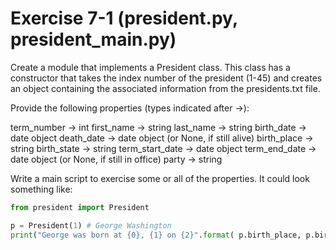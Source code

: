 # Exercise 7-1 (president.py, president_main.py)

Create a module that implements a President class. This class has a constructor that takes the index number of the president (1-45) and creates an object containing the associated information from the presidents.txt file.

Provide the following properties (types indicated after ->):

term_number -> int 
first_name -> string 
last_name -> string 
birth_date -> date object 
death_date -> date object (or None, if still alive) 
birth_place -> string 
birth_state -> string 
term_start_date -> date object 
term_end_date -> date object (or None, if still in office) 
party -> string

Write a main script to exercise some or all of the properties. It could look something like:

```python
from president import President

p = President(1) # George Washington 
print("George was born at {0}, {1} on {2}".format( p.birth_place, p.birth_state, p.birth_date )
```



